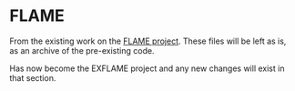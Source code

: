 # FLAME
From the existing work on the [FLAME project](https://github.com/dnlbsmn/FLAME.git). These files will be left as is, as an archive of the pre-existing code. 

Has now become the EXFLAME project and any new changes will exist in that section.
